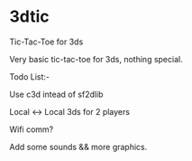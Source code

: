 # 3dtic
Tic-Tac-Toe for 3ds 

Very basic tic-tac-toe for 3ds, nothing special.

Todo List:-

Use c3d intead of sf2dlib

Local <-> Local 3ds for 2 players 

Wifi comm?

Add some sounds && more graphics.
